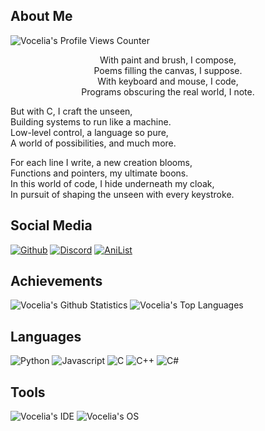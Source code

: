 ## About Me
![Vocelia's Profile Views Counter](https://komarev.com/ghpvc/?username=vocelia&label=Profile%20views&color=0e75b6&style=flat)

<p align="center">
With paint and brush, I compose,<br/>
Poems filling the canvas, I suppose.<br/>
With keyboard and mouse, I code,<br/>
Programs obscuring the real world, I note.

But with C, I craft the unseen,<br/>
Building systems to run like a machine.<br/>
Low-level control, a language so pure,<br/>
A world of possibilities, and much more.

For each line I write, a new creation blooms,<br/>
Functions and pointers, my ultimate boons.<br/>
In this world of code, I hide underneath my cloak,<br/>
In pursuit of shaping the unseen with every keystroke.
</p>

## Social Media
[![Github](https://img.shields.io/badge/github-%23333333.svg?&logo=github&style=for-the-badge&logoColor=white)](https://github.com/vocelia)
[![Discord](https://img.shields.io/badge/discord-%237289DA.svg?&logo=discord&style=for-the-badge&logoColor=white)](https://discord.com/users/939141111941840926)
[![AniList](https://img.shields.io/badge/anilist-%23000FFF.svg?&logo=anilist&style=for-the-badge&logoColor=white)](https://anilist.co/user/vocelia)

## Achievements
![Vocelia's Github Statistics](https://github-readme-stats.vercel.app/api?username=vocelia&show_icons=true&theme=radical)
![Vocelia's Top Languages](https://github-readme-stats.vercel.app/api/top-langs/?username=vocelia&layout=compact&theme=radical)

## Languages
![Python](https://img.shields.io/badge/Python-3776AB?style=for-the-badge&logo=python&logoColor=white)
![Javascript](https://img.shields.io/badge/JavaScript-F7DF1E?style=for-the-badge&logo=javascript&logoColor=black)
![C](https://img.shields.io/badge/C-00599C?style=for-the-badge&logo=c&logoColor=white)
![C++](https://img.shields.io/badge/C%2B%2B-00599C?style=for-the-badge&logo=c%2B%2B&logoColor=white)
![C#](https://img.shields.io/badge/C%23-239120?style=for-the-badge&logo=c-sharp&logoColor=white)

## Tools
![Vocelia's IDE](https://img.shields.io/badge/VsCode-%230078D7.svg?&logo=vs-code&style=for-the-badge&logoColor=white)
![Vocelia's OS](https://img.shields.io/badge/Arch%20Linux-1793D1?logo=arch-linux&logoColor=fff&style=flat-square)
